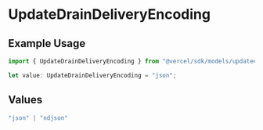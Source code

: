 # UpdateDrainDeliveryEncoding

## Example Usage

```typescript
import { UpdateDrainDeliveryEncoding } from "@vercel/sdk/models/updatedrainop.js";

let value: UpdateDrainDeliveryEncoding = "json";
```

## Values

```typescript
"json" | "ndjson"
```